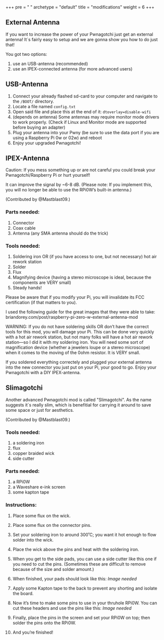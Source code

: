 +++
pre = "<i class='fas fa-toolbox'></i> "
archetype = "default"
title = "modifications"
weight = 6
+++


## External Antenna

If you want to increase the power of your Pwnagotchi just get an external antenna! It´s fairly easy to setup and we are gonna show you how to do just that!

You got two options:
1. use an USB-antenna (recommended)
2. use an IPEX-connected antenna (for more advanced users)

## USB-Antenna 

1. Connect your already flashed  sd-card to your computer and navigate to the `/BOOT/` directory.
2. Locate a file named `config.txt`
3. Open said file and place this at the end of it: `dtoverlay=disable-wifi`
4. (depends on antenna) Some antennas may require monitor mode drivers to work properly. (Check if Linux and Monitor mode are supported before buying an adapter)
5. Plug your antenna into your Pwny (be sure to use the data port if you are using a Raspberry Pi 0w or 02w) and reboot
6. Enjoy your upgraded Pwnagotchi!

## IPEX-Antenna

Caution: If you mess something up or are not careful you could break your Pwnagotchi/Raspberry Pi or hurt yourself!

It can improve the signal by ~6-8 dB. (Please note: If you implement this, you will no longer be able to use the RPi0W’s built-in antenna.)

(Contributed by @Mastblast09.)

### Parts needed:

1. Connector
2. Coax cable 
3. Antenna (any SMA antenna should do the trick)

### Tools needed:
1. Soldering iron OR (if you have access to one, but not necessary) hot air rework station
2. Solder
3. Flux
4. Magnifying device (having a stereo microscope is ideal, because the components are VERY small)
5. Steady hands!

Please be aware that if you modify your Pi, you will invalidate its FCC certification (if that matters to you).

I used the following guide for the great images that they were able to take: briandorey.com/post/raspberry-pi-zero-w-external-antenna-mod

WARNING: If you do not have soldering skills OR don’t have the correct tools for this mod, you will damage your Pi.
This can be done very quickly with a hot air rework station, but not many folks will have a hot air rework station—so I did it with my soldering iron.
You will need some sort of magnification device (whether a jewelers loupe or a stereo microscope) when it comes to the moving of the 0ohm resistor. It is VERY small.

If you soldered everything correctely and plugged your external antenna into the new connector you just put on your Pi, your good to go. Enjoy your Pwnagotchi with a DIY IPEX-antenna.



## Slimagotchi

Another advanced Pwnagotchi mod is called "Slimagotchi". As the name suggests it´s really slim, which is benefitial for carrying it around to save some space or just for aesthetics.

(Contributed by @Mastblast09.)

### Tools needed:
1. a soldering iron
2. flux
3. copper braided wick
4. side cutter


### Parts needed:
1. a RPi0W
2. a Waveshare e-ink screen
3. some kapton tape

### Instructions:
1. Place some flux on the wick.

2. Place some flux on the connector pins.

3. Set your soldering iron to around 300˚C; you want it hot enough to flow solder into the wick.

4. Place the wick above the pins and heat with the soldering iron.

5. When you get to the side pads, you can use a side cutter like this one if you need to cut the pins. (Sometimes these are difficult to remove because of the size and solder amount.)

6. When finished, your pads should look like this: _Image needed_

7. Apply some Kapton tape to the back to prevent any shorting and isolate the board.

8. Now it’s time to make some pins to use in your thruhole RPi0W. You can cut these headers and use the pins like this: _Image needed_

9. Finally, place the pins in the screen and set your RPi0W on top; then solder the pins onto the RPi0W.

10. And you’re finished!
